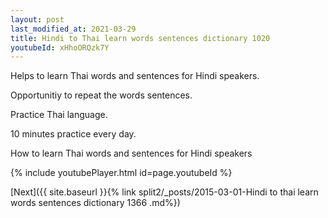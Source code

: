 ```yaml
---
layout: post
last_modified_at: 2021-03-29
title: Hindi to Thai learn words sentences dictionary 1020 
youtubeId: xHhoORQzk7Y
---
```

 
 
Helps to learn Thai words and sentences for Hindi speakers.

Opportunitiy to repeat the words sentences. 

Practice Thai language. 
 
10 minutes practice every day. 
 
How to learn Thai words and sentences for Hindi speakers 
 
{% include youtubePlayer.html id=page.youtubeId %}
 
 
[Next]({{ site.baseurl }}{% link  split2/_posts/2015-03-01-Hindi to thai learn words sentences dictionary 1366 .md%})
 

